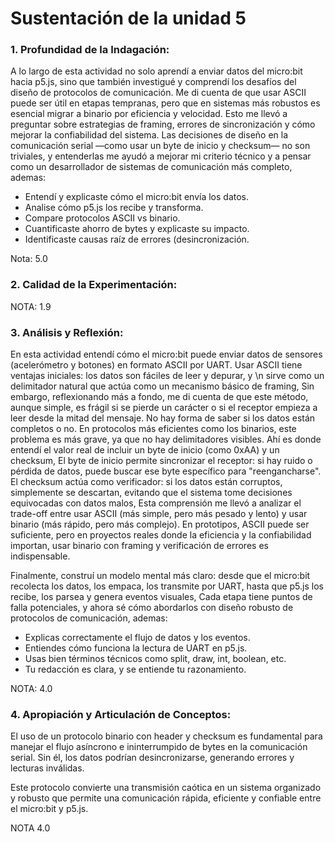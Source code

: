 
# Sustentación de la unidad 5

### 1. Profundidad de la Indagación:  

A lo largo de esta actividad no solo aprendí a enviar datos del micro:bit hacia p5.js, sino que también investigué y comprendí los desafíos del diseño de protocolos de comunicación. Me di cuenta de que usar ASCII puede ser útil en etapas tempranas, pero que en sistemas más robustos es esencial migrar a binario por eficiencia y velocidad. Esto me llevó a preguntar sobre estrategias de framing, errores de sincronización y cómo mejorar la confiabilidad del sistema. Las decisiones de diseño en la comunicación serial —como usar un byte de inicio y checksum— no son triviales, y entenderlas me
ayudó a mejorar mi criterio técnico y a pensar como un desarrollador de sistemas de comunicación más completo, ademas:  

- Entendí y explicaste cómo el micro:bit envía los datos.  
- Analise cómo p5.js los recibe y transforma.    
- Compare protocolos ASCII vs binario.  
- Cuantificaste ahorro de bytes y explicaste su impacto.  
- Identificaste causas raíz de errores (desincronización.

Nota: 5.0

### 2. Calidad de la Experimentación:  


NOTA: 1.9

### 3. Análisis y Reflexión:  

En esta actividad entendí cómo el micro:bit puede enviar datos de sensores (acelerómetro y botones) en formato ASCII por UART. Usar ASCII tiene ventajas iniciales: los datos son fáciles de leer y depurar, y \n sirve como un delimitador natural que actúa como un mecanismo básico de framing, Sin embargo, reflexionando más a fondo, me di cuenta de que este método, aunque simple, es frágil si se pierde un carácter o si el receptor empieza a leer desde la mitad del mensaje. No hay forma de saber si los datos están completos o no. En protocolos más eficientes como los binarios, este problema es más grave, ya que no hay delimitadores visibles. Ahí es donde entendí el valor real de incluir un byte de inicio (como 0xAA) y un checksum, El byte de inicio permite sincronizar el receptor: si hay ruido o pérdida de datos, puede buscar ese byte específico para "reengancharse". El checksum actúa como verificador: si los datos están corruptos, simplemente se descartan, evitando que el sistema tome decisiones equivocadas con datos malos, Esta comprensión me llevó a analizar el trade-off entre usar ASCII (más simple, pero más pesado y lento) y usar binario (más rápido, pero más complejo). En prototipos, ASCII puede ser suficiente, pero en proyectos reales donde la eficiencia y la confiabilidad importan, usar binario con framing y verificación de errores es indispensable.  

Finalmente, construí un modelo mental más claro: desde que el micro:bit recolecta los datos, los empaca, los transmite por UART, hasta que p5.js los recibe, los parsea y genera eventos visuales, Cada etapa tiene puntos de falla potenciales, y ahora sé cómo abordarlos con diseño robusto de protocolos de comunicación, ademas:

- Explicas correctamente el flujo de datos y los eventos.  
- Entiendes cómo funciona la lectura de UART en p5.js.  
- Usas bien términos técnicos como split, draw, int, boolean, etc.
- Tu redacción es clara, y se entiende tu razonamiento.  

NOTA: 4.0

### 4. Apropiación y Articulación de Conceptos:  

El uso de un protocolo binario con header y checksum es fundamental para manejar el flujo asíncrono e ininterrumpido de bytes en la comunicación serial. Sin él, los datos podrían desincronizarse, generando errores y lecturas inválidas.

Este protocolo convierte una transmisión caótica en un sistema organizado y robusto que permite una comunicación rápida, eficiente y confiable entre el micro:bit y p5.js.

NOTA 4.0



